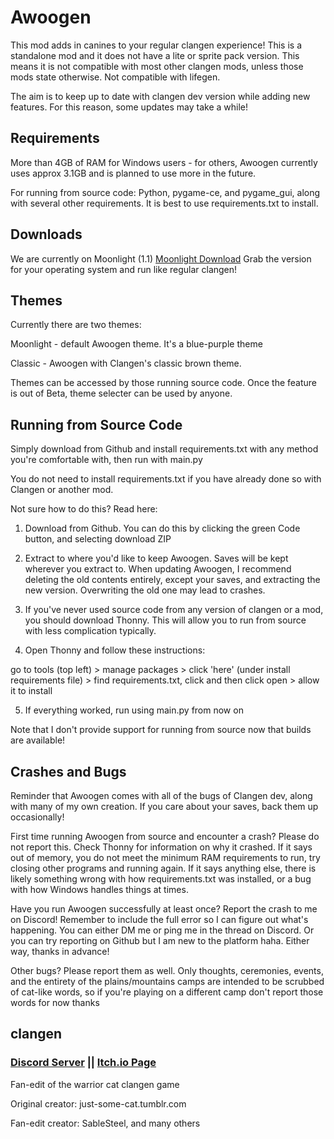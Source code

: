 # Awoogen
This mod adds in canines to your regular clangen experience!
This is a standalone mod and it does not have a lite or sprite pack version. This means it is not compatible with most other clangen mods, unless those mods state otherwise. Not compatible with lifegen.


The aim is to keep up to date with clangen dev version while adding new features. For this reason, some updates may take a while!

## Requirements
More than 4GB of RAM for Windows users - for others, Awoogen currently uses approx 3.1GB and is planned to use more in the future.

For running from source code:
Python, pygame-ce, and pygame_gui, along with several other requirements. It is best to use requirements.txt to install.


## Downloads
We are currently on Moonlight (1.1)
[Moonlight Download](https://github.com/Koriiy/awoogen/releases/tag/v1.1-moonlight)
Grab the version for your operating system and run like regular clangen!

## Themes
Currently there are two themes:

Moonlight - default Awoogen theme. It's a blue-purple theme

Classic - Awoogen with Clangen's classic brown theme.

Themes can be accessed by those running source code. Once the feature is out of Beta, theme selecter can be used by anyone.


## Running from Source Code
Simply download from Github and install requirements.txt with any method you're comfortable with, then run with main.py

You do not need to install requirements.txt if you have already done so with Clangen or another mod.


Not sure how to do this? Read here:
1. Download from Github. You can do this by clicking the green Code button, and selecting download ZIP

2. Extract to where you'd like to keep Awoogen. Saves will be kept wherever you extract to. When updating Awoogen, I recommend deleting the old contents entirely, except your saves, and extracting the new version. Overwriting the old one may lead to crashes.

3. If you've never used source code from any version of clangen or a mod, you should download Thonny. This will allow you to run from source with less complication typically.

4. Open Thonny and follow these instructions:

go to tools (top left) > manage packages > click 'here' (under install requirements file) > find requirements.txt, click and then click open > allow it to install

5. If everything worked, run using main.py from now on

Note that I don't provide support for running from source now that builds are available!

## Crashes and Bugs
Reminder that Awoogen comes with all of the bugs of Clangen dev, along with many of my own creation. If you care about your saves, back them up occasionally!

First time running Awoogen from source and encounter a crash? Please do not report this. Check Thonny for information on why it crashed. If it says out of memory, you do not meet the minimum RAM requirements to run, try closing other programs and running again. If it says anything else, there is likely something wrong with how requirements.txt was installed, or a bug with how Windows handles things at times.

Have you run Awoogen successfully at least once? Report the crash to me on Discord! Remember to include the full error so I can figure out what's happening. You can either DM me or ping me in the thread on Discord. Or you can try reporting on Github but I am new to the platform haha. Either way, thanks in advance!

Other bugs? Please report them as well. Only thoughts, ceremonies, events, and the entirety of the plains/mountains camps are intended to be scrubbed of cat-like words, so if you're playing on a different camp don't report those words for now thanks

## clangen

### [Discord Server](https://discord.gg/rnFQqyPZ7K) || [Itch.io Page](https://sablesteel.itch.io/clan-gen-fan-edit)

Fan-edit of the warrior cat clangen game

Original creator: just-some-cat.tumblr.com

Fan-edit creator: SableSteel, and many others
